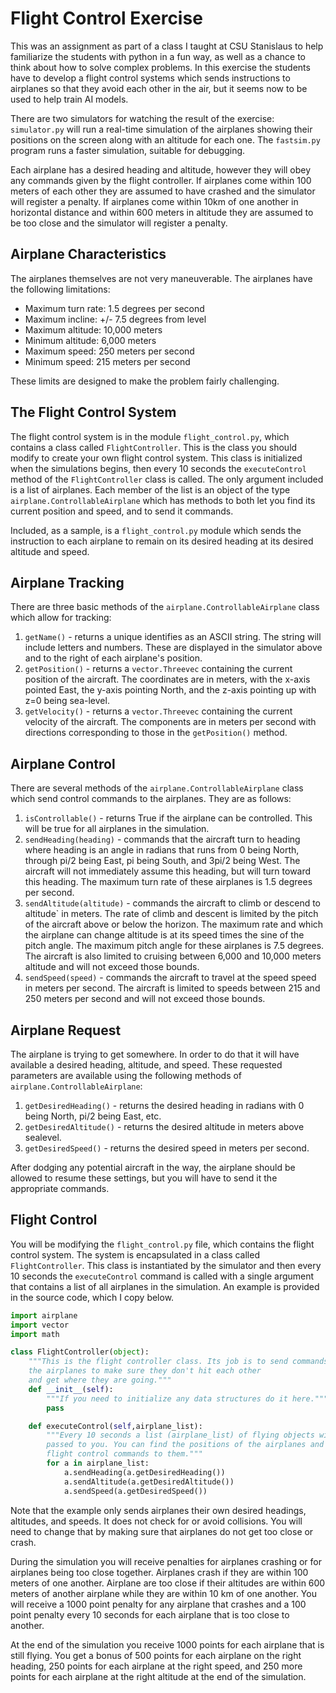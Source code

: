 Flight Control Exercise
=======================

This was an assignment as part of a class I taught at CSU Stanislaus to help
familiarize the students with python in a fun way, as well as a chance to
think about how to solve complex problems. In this exercise the students have
to develop a flight control systems which sends instructions to airplanes so
that they avoid each other in the air, but it seems now to be used to help
train AI models.

There are two simulators for watching the result of the exercise:
`simulator.py` will run a real-time simulation of the airplanes showing their
positions on the screen along with an altitude for each one. The `fastsim.py`
program runs a faster simulation, suitable for debugging.

Each airplane has a desired heading and altitude, however they will obey any
commands given by the flight controller. If airplanes come within 100 meters
of each other they are assumed to have crashed and the simulator will register
a penalty. If airplanes come within 10km of one another in horizontal distance
and within 600 meters in altitude they are assumed to be too close and the
simulator will register a penalty.

Airplane Characteristics
------------------------
The airplanes themselves are not very maneuverable. The airplanes have the
following limitations:

- Maximum turn rate: 1.5 degrees per second
- Maximum incline: +/- 7.5 degrees from level
- Maximum altitude: 10,000 meters
- Minimum altitude: 6,000 meters
- Maximum speed: 250 meters per second
- Minimum speed: 215 meters per second

These limits are designed to make the problem fairly challenging.

The Flight Control System
-------------------------
The flight control system is in the module `flight_control.py`, which contains
a class called `FlightController`. This is the class you should modify to
create your own flight control system. This class is initialized when the
simulations begins, then every 10 seconds the `executeControl` method of the
`FlightController` class is called. The only argument included is a list of
airplanes. Each member of the list is an object of the type
`airplane.ControllableAirplane` which has methods to both let you find its
current position and speed, and to send it commands.

Included, as a sample, is a `flight_control.py` module which sends the
instruction to each airplane to remain on its desired heading at its desired
altitude and speed. 

Airplane Tracking
-----------------
There are three basic methods of the `airplane.ControllableAirplane` class which allow for tracking:

1. `getName()` - returns a unique identifies as an ASCII string. The string
will include letters and numbers. These are displayed in the simulator above
and to the right of each airplane's position.
2. `getPosition()` - returns a `vector.Threevec` containing the current
position of the aircraft. The coordinates are in meters, with the x-axis
pointed East, the y-axis pointing North, and the z-axis pointing up with z=0
being sea-level.
3. `getVelocity()` - returns a `vector.Threevec` containing the current
velocity of the aircraft. The components are in meters per second with
directions corresponding to those in the `getPosition()` method.  

Airplane Control
----------------
There are several methods of the `airplane.ControllableAirplane` class which
send control commands to the airplanes. They are as follows:

1. `isControllable()` - returns True if the airplane can be controlled. This
will be true for all airplanes in the simulation.
2. `sendHeading(heading)` - commands that the aircraft turn to heading where
heading is an angle in radians that runs from 0 being North, through pi/2
being East, pi being South, and 3pi/2 being West. The aircraft will not
immediately assume this heading, but will turn toward this heading. The
maximum turn rate of these airplanes is 1.5 degrees per second.
3. `sendAltitude(altitude)` - commands the aircraft to climb or descend to
altitude` in meters. The rate of climb and descent is limited by the pitch of
the aircraft above or below the horizon. The maximum rate and which the
airplane can change altitude is at its speed times the sine of the pitch
angle. The maximum pitch angle for these airplanes is 7.5 degrees. The
aircraft is also limited to cruising between 6,000 and 10,000 meters altitude
and will not exceed those bounds.
4. `sendSpeed(speed)` - commands the aircraft to travel at the speed speed in
meters per second. The aircraft is limited to speeds between 215 and 250
meters per second and will not exceed those bounds. 

Airplane Request
----------------
The airplane is trying to get somewhere. In order to do that it will have
available a desired heading, altitude, and speed. These requested parameters
are available using the following methods of `airplane.ControllableAirplane`:

1. `getDesiredHeading()` - returns the desired heading in radians with 0 being North, pi/2 being East, etc. 
2. `getDesiredAltitude()` - returns the desired altitude in meters above sealevel.
3. `getDesiredSpeed()` - returns the desired speed in meters per second.

After dodging any potential aircraft in the way, the airplane should be allowed to resume these settings, but you will have to send it the appropriate commands.

Flight Control
--------------

You will be modifying the `flight_control.py` file, which contains the flight
control system. The system is encapsulated in a class called
`FlightController`. This class is instantiated by the simulator and then every
10 seconds the `executeControl` command is called with a single argument that
contains a list of all airplanes in the simulation. An example is provided in
the source code, which I copy below.

```python
import airplane
import vector
import math

class FlightController(object):
    """This is the flight controller class. Its job is to send commands to
    the airplanes to make sure they don't hit each other
    and get where they are going."""
    def __init__(self):
        """If you need to initialize any data structures do it here."""
        pass

    def executeControl(self,airplane_list):
        """Every 10 seconds a list (airplane_list) of flying objects will be
        passed to you. You can find the positions of the airplanes and issue
        flight control commands to them."""
        for a in airplane_list:
            a.sendHeading(a.getDesiredHeading())
            a.sendAltitude(a.getDesiredAltitude())
            a.sendSpeed(a.getDesiredSpeed())
```

Note that the example only sends airplanes their own desired headings,
altitudes, and speeds. It does not check for or avoid collisions. You will
need to change that by making sure that airplanes do not get too close or
crash.

During the simulation you will receive penalties for airplanes crashing or for
airplanes being too close together. Airplanes crash if they are within 100
meters of one another. Airplane are too close if their altitudes are within
600 meters of another airplane while they are within 10 km of one another. You
will receive a 1000 point penalty for any airplane that crashes and a 100
point penalty every 10 seconds for each airplane that is too close to another.

At the end of the simulation you receive 1000 points for each airplane that is
still flying. You get a bonus of 500 points for each airplane on the right
heading, 250 points for each airplane at the right speed, and 250 more points
for each airplane at the right altitude at the end of the simulation.
